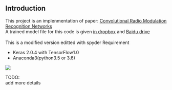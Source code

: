Introduction
---
This project is an implenmentation of paper: [Convolutional Radio Modulation Recognition Networks](https://arxiv.org/abs/1602.04105)<br>
A trained model file for this code is given [in dropbox](https://www.dropbox.com/s/y3dbhcct7krapr6/convmodrecnets_CNN2_0.5.wts.h5?dl=0) and [Baidu drive](https://pan.baidu.com/s/1i48XyYT)<br>  
This is a modified version editted with spyder
Requirement 
* Keras 2.0.4 with TensorFlow1.0 
* Anaconda3(python3.5 or 3.6)<br>

![](https://raw.githubusercontent.com/qieaaa/Singal-CNN/master/acc.png)<br>

TODO:<br> 
add more details
